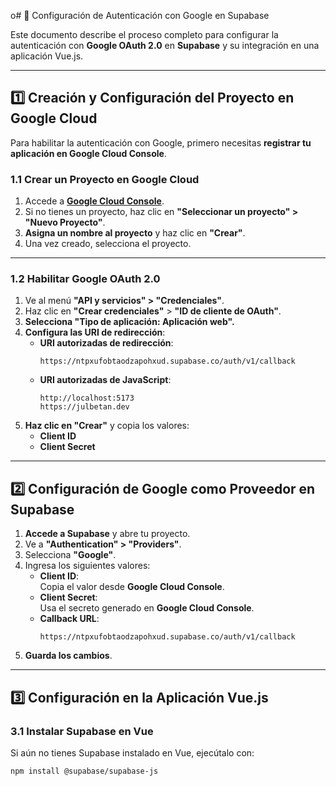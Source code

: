 o# 📌 Configuración de Autenticación con Google en Supabase

Este documento describe el proceso completo para configurar la autenticación con **Google OAuth 2.0** en **Supabase** y su integración en una aplicación Vue.js.

---

## **1️⃣ Creación y Configuración del Proyecto en Google Cloud**
Para habilitar la autenticación con Google, primero necesitas **registrar tu aplicación en Google Cloud Console**.

### **1.1 Crear un Proyecto en Google Cloud**
1. Accede a **[Google Cloud Console](https://console.cloud.google.com/)**.
2. Si no tienes un proyecto, haz clic en **"Seleccionar un proyecto" > "Nuevo Proyecto"**.
3. **Asigna un nombre al proyecto** y haz clic en **"Crear"**.
4. Una vez creado, selecciona el proyecto.

---

### **1.2 Habilitar Google OAuth 2.0**
1. Ve al menú **"API y servicios" > "Credenciales"**.
2. Haz clic en **"Crear credenciales"** > **"ID de cliente de OAuth"**.
3. **Selecciona "Tipo de aplicación: Aplicación web".**
4. **Configura las URI de redirección**:
   - **URI autorizadas de redirección**:
     ```
     https://ntpxufobtaodzapohxud.supabase.co/auth/v1/callback
     ```
   - **URI autorizadas de JavaScript**:
     ```
     http://localhost:5173
     https://julbetan.dev
     ```
5. **Haz clic en "Crear"** y copia los valores:
   - **Client ID**
   - **Client Secret**

---

## **2️⃣ Configuración de Google como Proveedor en Supabase**
1. **Accede a Supabase** y abre tu proyecto.
2. Ve a **"Authentication" > "Providers"**.
3. Selecciona **"Google"**.
4. Ingresa los siguientes valores:
   - **Client ID**:  
     Copia el valor desde **Google Cloud Console**.
   - **Client Secret**:  
     Usa el secreto generado en **Google Cloud Console**.
   - **Callback URL**:  
     ```
     https://ntpxufobtaodzapohxud.supabase.co/auth/v1/callback
     ```
5. **Guarda los cambios**.

---

## **3️⃣ Configuración en la Aplicación Vue.js**
### **3.1 Instalar Supabase en Vue**
Si aún no tienes Supabase instalado en Vue, ejecútalo con:

```sh
npm install @supabase/supabase-js
